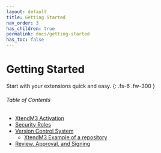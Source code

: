 ```yaml
---
layout: default
title: Getting Started
nav_order: 3
has_children: true
permalink: docs/getting-started
has_toc: false
---
```


# Getting Started

Start with your extensions quick and easy.
{: .fs-6 .fw-300 }
  
  
###### Table of Contents
* [XtendM3 Activation](xtendm3-activation.md)
* [Security Roles](security-roles.md)
* [Version Control System](../documentation/version-controlling.md) 
  * [XtendM3 Example of a repository](https://github.com/infor-cloud/acme-corp-extensions)
 * [Review, Approval, and Signing](../documentation/approval-requirements.md)

